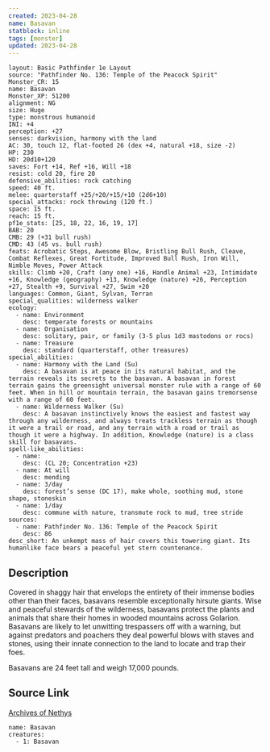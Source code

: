 ```yaml
---
created: 2023-04-28
name: Basavan
statblock: inline
tags: [monster]
updated: 2023-04-28
---
```

```statblock
layout: Basic Pathfinder 1e Layout
source: "Pathfinder No. 136: Temple of the Peacock Spirit"
Monster_CR: 15
name: Basavan
Monster_XP: 51200
alignment: NG
size: Huge
type: monstrous humanoid
INI: +4
perception: +27
senses: darkvision, harmony with the land
AC: 30, touch 12, flat-footed 26 (dex +4, natural +18, size -2)
HP: 230
HD: 20d10+120
saves: Fort +14, Ref +16, Will +18
resist: cold 20, fire 20
defensive_abilities: rock catching
speed: 40 ft.
melee: quarterstaff +25/+20/+15/+10 (2d6+10)
special_attacks: rock throwing (120 ft.)
space: 15 ft.
reach: 15 ft.
pf1e_stats: [25, 18, 22, 16, 19, 17]
BAB: 20
CMB: 29 (+31 bull rush)
CMD: 43 (45 vs. bull rush)
feats: Acrobatic Steps, Awesome Blow, Bristling Bull Rush, Cleave, Combat Reflexes, Great Fortitude, Improved Bull Rush, Iron Will, Nimble Moves, Power Attack
skills: Climb +20, Craft (any one) +16, Handle Animal +23, Intimidate +16, Knowledge (geography) +13, Knowledge (nature) +26, Perception +27, Stealth +9, Survival +27, Swim +20
languages: Common, Giant, Sylvan, Terran
special_qualities: wilderness walker
ecology:
  - name: Environment
    desc: temperate forests or mountains
  - name: Organisation
    desc: solitary, pair, or family (3-5 plus 1d3 mastodons or rocs)
  - name: Treasure
    desc: standard (quarterstaff, other treasures)
special_abilities:
  - name: Harmony with the Land (Su)
    desc: A basavan is at peace in its natural habitat, and the terrain reveals its secrets to the basavan. A basavan in forest terrain gains the greensight universal monster rule with a range of 60 feet. When in hill or mountain terrain, the basavan gains tremorsense with a range of 60 feet.
  - name: Wilderness Walker (Su)
    desc: A basavan instinctively knows the easiest and fastest way through any wilderness, and always treats trackless terrain as though it were a trail or road, and any terrain with a road or trail as though it were a highway. In addition, Knowledge (nature) is a class skill for basavans.
spell-like_abilities:
  - name:
    desc: (CL 20; Concentration +23)
  - name: At will
    desc: mending
  - name: 3/day
    desc: forest’s sense (DC 17), make whole, soothing mud, stone shape, stoneskin
  - name: 1/day
    desc: commune with nature, transmute rock to mud, tree stride
sources:
  - name: Pathfinder No. 136: Temple of the Peacock Spirit
    desc: 86
desc_short: An unkempt mass of hair covers this towering giant. Its humanlike face bears a peaceful yet stern countenance.
```
## Description
Covered in shaggy hair that envelops the entirety of their immense bodies other than their faces, basavans resemble exceptionally hirsute giants. Wise and peaceful stewards of the wilderness, basavans protect the plants and animals that share their homes in wooded mountains across Golarion. Basavans are likely to let unwitting trespassers off with a warning, but against predators and poachers they deal powerful blows with staves and stones, using their innate connection to the land to locate and trap their foes.

 Basavans are 24 feet tall and weigh 17,000 pounds.
## Source Link
[Archives of Nethys](https://aonprd.com/MonsterDisplay.aspx?ItemName=Basavan)
```encounter-table
name: Basavan
creatures:
  - 1: Basavan
```
